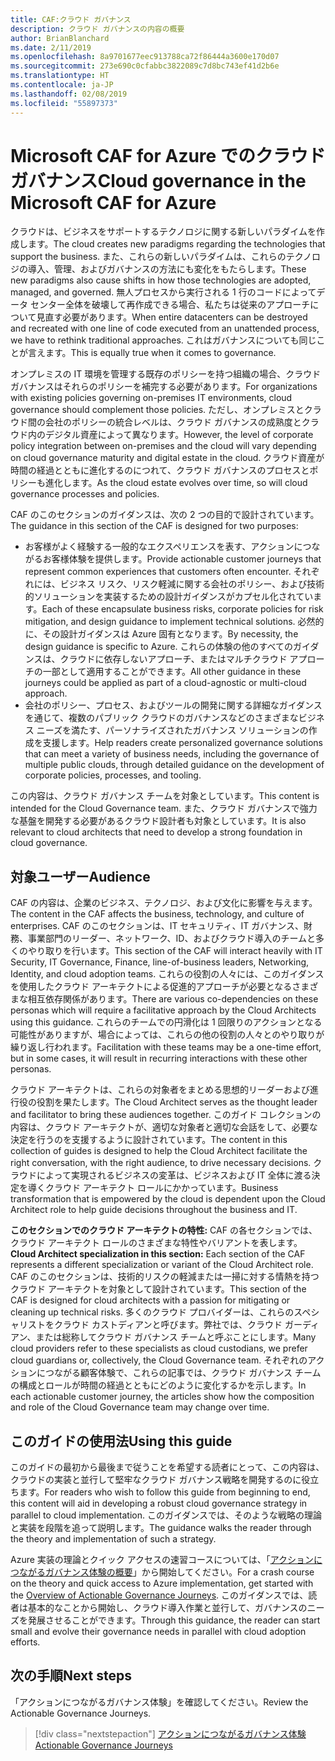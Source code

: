 ```yaml
---
title: CAF:クラウド ガバナンス
description: クラウド ガバナンスの内容の概要
author: BrianBlanchard
ms.date: 2/11/2019
ms.openlocfilehash: 8a9701677eec913788ca72f86444a3600e170d07
ms.sourcegitcommit: 273e690c0cfabbc3822089c7d8bc743ef41d2b6e
ms.translationtype: HT
ms.contentlocale: ja-JP
ms.lasthandoff: 02/08/2019
ms.locfileid: "55897373"
---
```

# <a name="cloud-governance-in-the-microsoft-caf-for-azure"></a><span data-ttu-id="3ec69-103">Microsoft CAF for Azure でのクラウド ガバナンス</span><span class="sxs-lookup"><span data-stu-id="3ec69-103">Cloud governance in the Microsoft CAF for Azure</span></span>

<span data-ttu-id="3ec69-104">クラウドは、ビジネスをサポートするテクノロジに関する新しいパラダイムを作成します。</span><span class="sxs-lookup"><span data-stu-id="3ec69-104">The cloud creates new paradigms regarding the technologies that support the business.</span></span> <span data-ttu-id="3ec69-105">また、これらの新しいパラダイムは、これらのテクノロジの導入、管理、およびガバナンスの方法にも変化をもたらします。</span><span class="sxs-lookup"><span data-stu-id="3ec69-105">These new paradigms also cause shifts in how those technologies are adopted, managed, and governed.</span></span> <span data-ttu-id="3ec69-106">無人プロセスから実行される 1 行のコードによってデータ センター全体を破壊して再作成できる場合、私たちは従来のアプローチについて見直す必要があります。</span><span class="sxs-lookup"><span data-stu-id="3ec69-106">When entire datacenters can be destroyed and recreated with one line of code executed from an unattended process, we have to rethink traditional approaches.</span></span> <span data-ttu-id="3ec69-107">これはガバナンスについても同じことが言えます。</span><span class="sxs-lookup"><span data-stu-id="3ec69-107">This is equally true when it comes to governance.</span></span>

<span data-ttu-id="3ec69-108">オンプレミスの IT 環境を管理する既存のポリシーを持つ組織の場合、クラウド ガバナンスはそれらのポリシーを補完する必要があります。</span><span class="sxs-lookup"><span data-stu-id="3ec69-108">For organizations with existing policies governing on-premises IT environments, cloud governance should complement those policies.</span></span> <span data-ttu-id="3ec69-109">ただし、オンプレミスとクラウド間の会社のポリシーの統合レベルは、クラウド ガバナンスの成熟度とクラウド内のデジタル資産によって異なります。</span><span class="sxs-lookup"><span data-stu-id="3ec69-109">However, the level of corporate policy integration between on-premises and the cloud will vary depending on cloud governance maturity and digital estate in the cloud.</span></span> <span data-ttu-id="3ec69-110">クラウド資産が時間の経過とともに進化するのにつれて、クラウド ガバナンスのプロセスとポリシーも進化します。</span><span class="sxs-lookup"><span data-stu-id="3ec69-110">As the cloud estate evolves over time, so will cloud governance processes and policies.</span></span>

<span data-ttu-id="3ec69-111">CAF のこのセクションのガイダンスは、次の 2 つの目的で設計されています。</span><span class="sxs-lookup"><span data-stu-id="3ec69-111">The guidance in this section of the CAF is designed for two purposes:</span></span>

* <span data-ttu-id="3ec69-112">お客様がよく経験する一般的なエクスペリエンスを表す、アクションにつながるお客様体験を提供します。</span><span class="sxs-lookup"><span data-stu-id="3ec69-112">Provide actionable customer journeys that represent common experiences that customers often encounter.</span></span> <span data-ttu-id="3ec69-113">それぞれには、ビジネス リスク、リスク軽減に関する会社のポリシー、および技術的ソリューションを実装するための設計ガイダンスがカプセル化されています。</span><span class="sxs-lookup"><span data-stu-id="3ec69-113">Each of these encapsulate business risks, corporate policies for risk mitigation, and design guidance to implement technical solutions.</span></span> <span data-ttu-id="3ec69-114">必然的に、その設計ガイダンスは Azure 固有となります。</span><span class="sxs-lookup"><span data-stu-id="3ec69-114">By necessity, the design guidance is specific to Azure.</span></span> <span data-ttu-id="3ec69-115">これらの体験の他のすべてのガイダンスは、クラウドに依存しないアプローチ、またはマルチクラウド アプローチの一部として適用することができます。</span><span class="sxs-lookup"><span data-stu-id="3ec69-115">All other guidance in these journeys could be applied as part of a cloud-agnostic or multi-cloud approach.</span></span>
* <span data-ttu-id="3ec69-116">会社のポリシー、プロセス、およびツールの開発に関する詳細なガイダンスを通じて、複数のパブリック クラウドのガバナンスなどのさまざまなビジネス ニーズを満たす、パーソナライズされたガバナンス ソリューションの作成を支援します。</span><span class="sxs-lookup"><span data-stu-id="3ec69-116">Help readers create personalized governance solutions that can meet a variety of business needs, including the governance of multiple public clouds, through detailed guidance on the development of corporate policies, processes, and tooling.</span></span>

<span data-ttu-id="3ec69-117">この内容は、クラウド ガバナンス チームを対象としています。</span><span class="sxs-lookup"><span data-stu-id="3ec69-117">This content is intended for the Cloud Governance team.</span></span> <span data-ttu-id="3ec69-118">また、クラウド ガバナンスで強力な基盤を開発する必要があるクラウド設計者も対象としています。</span><span class="sxs-lookup"><span data-stu-id="3ec69-118">It is also relevant to cloud architects that need to develop a strong foundation in cloud governance.</span></span>

## <a name="audience"></a><span data-ttu-id="3ec69-119">対象ユーザー</span><span class="sxs-lookup"><span data-stu-id="3ec69-119">Audience</span></span>

<span data-ttu-id="3ec69-120">CAF の内容は、企業のビジネス、テクノロジ、および文化に影響を与えます。</span><span class="sxs-lookup"><span data-stu-id="3ec69-120">The content in the CAF affects the business, technology, and culture of enterprises.</span></span> <span data-ttu-id="3ec69-121">CAF のこのセクションは、IT セキュリティ、IT ガバナンス、財務、事業部門のリーダー、ネットワーク、ID、およびクラウド導入のチームと多くのやり取りを行います。</span><span class="sxs-lookup"><span data-stu-id="3ec69-121">This section of the CAF will interact heavily with IT Security, IT Governance, Finance, line-of-business leaders, Networking, Identity, and cloud adoption teams.</span></span> <span data-ttu-id="3ec69-122">これらの役割の人々には、このガイダンスを使用したクラウド アーキテクトによる促進的アプローチが必要となるさまざまな相互依存関係があります。</span><span class="sxs-lookup"><span data-stu-id="3ec69-122">There are various co-dependencies on these personas which will require a facilitative approach by the Cloud Architects using this guidance.</span></span> <span data-ttu-id="3ec69-123">これらのチームでの円滑化は 1 回限りのアクションとなる可能性がありますが、場合によっては、これらの他の役割の人々とのやり取りが繰り返し行われます。</span><span class="sxs-lookup"><span data-stu-id="3ec69-123">Facilitation with these teams may be a one-time effort, but in some cases, it will result in recurring interactions with these other personas.</span></span>

<span data-ttu-id="3ec69-124">クラウド アーキテクトは、これらの対象者をまとめる思想的リーダーおよび進行役の役割を果たします。</span><span class="sxs-lookup"><span data-stu-id="3ec69-124">The Cloud Architect serves as the thought leader and facilitator to bring these audiences together.</span></span> <span data-ttu-id="3ec69-125">このガイド コレクションの内容は、クラウド アーキテクトが、適切な対象者と適切な会話をして、必要な決定を行うのを支援するように設計されています。</span><span class="sxs-lookup"><span data-stu-id="3ec69-125">The content in this collection of guides is designed to help the Cloud Architect facilitate the right conversation, with the right audience, to drive necessary decisions.</span></span> <span data-ttu-id="3ec69-126">クラウドによって実現されるビジネスの変革は、ビジネスおよび IT 全体に渡る決定を導くクラウド アーキテクト ロールにかかっています。</span><span class="sxs-lookup"><span data-stu-id="3ec69-126">Business transformation that is empowered by the cloud is dependent upon the Cloud Architect role to help guide decisions throughout the business and IT.</span></span>

<span data-ttu-id="3ec69-127">**このセクションでのクラウド アーキテクトの特性:** CAF の各セクションでは、クラウド アーキテクト ロールのさまざまな特性やバリアントを表します。</span><span class="sxs-lookup"><span data-stu-id="3ec69-127">**Cloud Architect specialization in this section:** Each section of the CAF represents a different specialization or variant of the Cloud Architect role.</span></span> <span data-ttu-id="3ec69-128">CAF のこのセクションは、技術的リスクの軽減または一掃に対する情熱を持つクラウド アーキテクトを対象として設計されています。</span><span class="sxs-lookup"><span data-stu-id="3ec69-128">This section of the CAF is designed for cloud architects with a passion for mitigating or cleaning up technical risks.</span></span> <span data-ttu-id="3ec69-129">多くのクラウド プロバイダーは、これらのスペシャリストをクラウド カストディアンと呼びます。弊社では、クラウド ガーディアン、または総称してクラウド ガバナンス チームと呼ぶことにします。</span><span class="sxs-lookup"><span data-stu-id="3ec69-129">Many cloud providers refer to these specialists as cloud custodians, we prefer cloud guardians or, collectively, the Cloud Governance team.</span></span> <span data-ttu-id="3ec69-130">それぞれのアクションにつながる顧客体験で、これらの記事では、クラウド ガバナンス チームの構成とロールが時間の経過とともにどのように変化するかを示します。</span><span class="sxs-lookup"><span data-stu-id="3ec69-130">In each actionable customer journey, the articles show how the composition and role of the Cloud Governance team may change over time.</span></span>

## <a name="using-this-guide"></a><span data-ttu-id="3ec69-131">このガイドの使用法</span><span class="sxs-lookup"><span data-stu-id="3ec69-131">Using this guide</span></span>

<span data-ttu-id="3ec69-132">このガイドの最初から最後まで従うことを希望する読者にとって、この内容は、クラウドの実装と並行して堅牢なクラウド ガバナンス戦略を開発するのに役立ちます。</span><span class="sxs-lookup"><span data-stu-id="3ec69-132">For readers who wish to follow this guide from beginning to end, this content will aid in developing a robust cloud governance strategy in parallel to cloud implementation.</span></span> <span data-ttu-id="3ec69-133">このガイダンスでは、そのような戦略の理論と実装を段階を追って説明します。</span><span class="sxs-lookup"><span data-stu-id="3ec69-133">The guidance walks the reader through the theory and implementation of such a strategy.</span></span>

<span data-ttu-id="3ec69-134">Azure 実装の理論とクイック アクセスの速習コースについては、「[アクションにつながるガバナンス体験の概要](./journeys/overview.md)」から開始してください。</span><span class="sxs-lookup"><span data-stu-id="3ec69-134">For a crash course on the theory and quick access to Azure implementation, get started with the [Overview of Actionable Governance Journeys](./journeys/overview.md).</span></span> <span data-ttu-id="3ec69-135">このガイダンスでは、読者は基本的なことから開始し、クラウド導入作業と並行して、ガバナンスのニーズを発展させることができます。</span><span class="sxs-lookup"><span data-stu-id="3ec69-135">Through this guidance, the reader can start small and evolve their governance needs in parallel with cloud adoption efforts.</span></span>

## <a name="next-steps"></a><span data-ttu-id="3ec69-136">次の手順</span><span class="sxs-lookup"><span data-stu-id="3ec69-136">Next steps</span></span>

<span data-ttu-id="3ec69-137">「アクションにつながるガバナンス体験」を確認してください。</span><span class="sxs-lookup"><span data-stu-id="3ec69-137">Review the Actionable Governance Journeys.</span></span>

> [!div class="nextstepaction"]
> [<span data-ttu-id="3ec69-138">アクションにつながるガバナンス体験</span><span class="sxs-lookup"><span data-stu-id="3ec69-138">Actionable Governance Journeys</span></span>](./journeys/overview.md)
